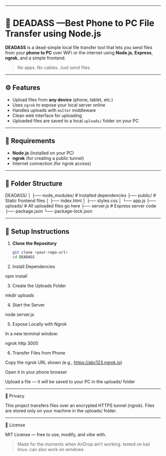 

---

# 📂 DEADASS —Best Phone to PC File Transfer using Node.js

**DEADASS** is a dead-simple local file transfer tool that lets you send files from your **phone to PC** over WiFi or the internet using **Node.js**, **Express**, **ngrok**, and a simple frontend.

> No apps. No cables. Just send files.

---

## ⚙️ Features

- Upload files from **any device** (phone, tablet, etc.)
- Uses `ngrok` to expose your local server online
- Handles uploads with `multer` middleware
- Clean web interface for uploading
- Uploaded files are saved to a local `uploads/` folder on your PC

---

## 🧰 Requirements

- **Node.js** (installed on your PC)
- **ngrok** (for creating a public tunnel)
- Internet connection (for ngrok access)

---

## 📁 Folder Structure

DEADASS/ │ ├── node_modules/          # Installed dependencies ├── public/                # Static frontend files │   ├── index.html │   ├── styles.css │   └── app.js ├── uploads/               # All uploaded files go here ├── server.js              # Express server code ├── package.json └── package-lock.json

---

## 🚀 Setup Instructions

1. **Clone the Repository**

   ```bash
   git clone <your-repo-url>
   cd DEADASS

2. Install Dependencies

npm install


3. Create the Uploads Folder

mkdir uploads


4. Start the Server

node server.js


5. Expose Locally with Ngrok

In a new terminal window:

ngrok http 3000


6. Transfer Files from Phone

Copy the ngrok URL shown (e.g., https://abc123.ngrok.io)

Open it in your phone browser

Upload a file — it will be saved to your PC in the uploads/ folder





---

🔐 Privacy

This project transfers files over an encrypted HTTPS tunnel (ngrok). Files are stored only on your machine in the uploads/ folder.


---

🪪 License

MIT License — free to use, modify, and vibe with.

> Made for the moments when AirDrop ain’t working.
tested on kali linux..can also work on windows

